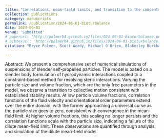 ```yaml
---
title: "Correlations, mean-field limits, and transition to the concentrated regime in active particle suspensions"
collection: publications
category: manuscripts
permalink: /publication/2024-06-01-bioturbulance
date: 2024-06-01
venue: 'Submitted'
# paperurl: 'http://palmerb4.github.io/files/024-06-01-bioturbulance.pdf'
# bibtexurl: 'http://palmerb4.github.io/files/2024-06-01-bioturbulance.bib'
citation: "Bryce Palmer, Scott Weady, Michael O'Brien, Blakesley Burkhart, Michael J. Shelley. \"Correlations, mean-field limits, and transition to the concentrated regime in active particle suspensions.\" Submitted."

---
```


Abstract: We present a comprehensive set of numerical simulations of suspensions of slender self-propelled particles. The model is based on a slender body formulation of hydrodynamic interactions coupled to a constraint-based method for resolving steric interactions. Varying the particle size and volume fraction, which are the only free parameters in the model, we observe a transition to collective motion consistent with established stability results. At low particle volume fractions, correlation functions of the fluid velocity and orientational order parameters extend over the entire domain, with the former approaching a universal curve as the particle size goes to zero, consistent with convergence in the mean-field limit. At higher volume fractions, this scaling no longer persists and the correlation functions scale with the particle size, indicating a failure of the dilute mean-field limit. These observations are quantified through analysis and simulation of the dilute mean-field model.
